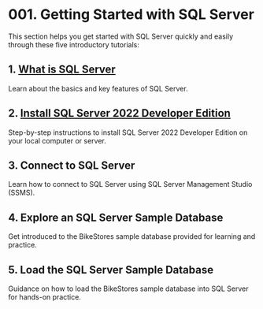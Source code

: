 # 001. Getting Started with SQL Server

This section helps you get started with SQL Server quickly and easily through these five introductory tutorials:

## 1. [What is SQL Server](001.001.What_is_SQL_Server.md)

Learn about the basics and key features of SQL Server.

## 2. [Install SQL Server 2022 Developer Edition](001.002.Install_SQL_Server.md)

Step-by-step instructions to install SQL Server 2022 Developer Edition on your local computer or server.

## 3. Connect to SQL Server

Learn how to connect to SQL Server using SQL Server Management Studio (SSMS).

## 4. Explore an SQL Server Sample Database

Get introduced to the BikeStores sample database provided for learning and practice.

## 5. Load the SQL Server Sample Database

Guidance on how to load the BikeStores sample database into SQL Server for hands-on practice.
